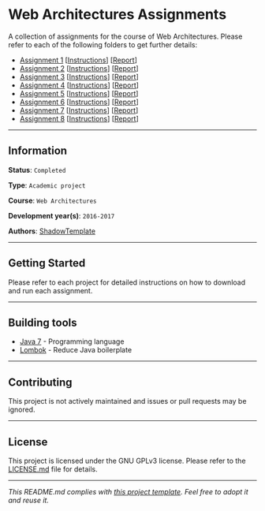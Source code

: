 # Web Architectures Assignments

A collection of assignments for the course of Web Architectures. Please refer 
to each of the following folders to get further details:
* [Assignment 1](https://github.com/ShadowTemplate/web-architectures-assignments/tree/master/assignment-01) [[Instructions](https://rawgit.com/ShadowTemplate/web-architectures-assignments/master/assignment-01/assignment/Web%20Architectures%20-%202016_17%20%3E%20Assignments%20%3E%201st%20assignment.htm)] [[Report](https://github.com/ShadowTemplate/web-architectures-assignments/blob/master/assignment-01/report.pdf)]
* [Assignment 2](https://github.com/ShadowTemplate/web-architectures-assignments/tree/master/assignment-02) [[Instructions](https://rawgit.com/ShadowTemplate/web-architectures-assignments/master/assignment-02/assignment/Web%20Architectures%20-%202016_17%20%3E%20Assignments%20%3E%202nd%20assignment.htm)] [[Report](https://github.com/ShadowTemplate/web-architectures-assignments/blob/master/assignment-02/report.pdf)]
* [Assignment 3](https://github.com/ShadowTemplate/web-architectures-assignments/tree/master/assignment-03) [[Instructions](https://rawgit.com/ShadowTemplate/web-architectures-assignments/master/assignment-03/assignment/fixed/bookmarks-mozilla-16-8-16.html)] [[Report](https://github.com/ShadowTemplate/web-architectures-assignments/blob/master/assignment-03/report.pdf)]
* [Assignment 4](https://github.com/ShadowTemplate/web-architectures-assignments/tree/master/assignment-04) [[Instructions](https://rawgit.com/ShadowTemplate/web-architectures-assignments/master/assignment-04/assignment/Web%20Architectures%20-%202016_17%20%3E%20Assignments%20%3E%204th%20assignment.htm)] [[Report](https://github.com/ShadowTemplate/web-architectures-assignments/blob/master/assignment-04/report.pdf)]
* [Assignment 5](https://github.com/ShadowTemplate/web-architectures-assignments/tree/master/assignment-05) [[Instructions](https://rawgit.com/ShadowTemplate/web-architectures-assignments/master/assignment-05/assignment/Web%20Architectures%20-%202016_17%20%3E%20Assignments%20%3E%205th%20assignment.htm)] [[Report](https://github.com/ShadowTemplate/web-architectures-assignments/blob/master/assignment-05/report.pdf)]
* [Assignment 6](https://github.com/ShadowTemplate/web-architectures-assignments/tree/master/assignment-06) [[Instructions](https://rawgit.com/ShadowTemplate/web-architectures-assignments/master/assignment-06/assignment/Web%20Architectures%20-%202016_17%20%3E%20Assignments%20%3E%206th%20assignment.htm)] [[Report](https://github.com/ShadowTemplate/web-architectures-assignments/blob/master/assignment-06/report.pdf)]
* [Assignment 7](https://github.com/ShadowTemplate/web-architectures-assignments/tree/master/assignment-07) [[Instructions](https://rawgit.com/ShadowTemplate/web-architectures-assignments/master/assignment-07/assignment/Web%20Architectures%20-%202016_17%20%3E%20Assignments%20%3E%207th%20assignment.htm)] [[Report](https://github.com/ShadowTemplate/web-architectures-assignments/blob/master/assignment-07/report.pdf)]
* [Assignment 8](https://github.com/ShadowTemplate/web-architectures-assignments/tree/master/assignment-08) [[Instructions](https://rawgit.com/ShadowTemplate/web-architectures-assignments/master/assignment-08/assignment/Web%20Architectures%20-%202016_17%20%3E%20Assignments%20%3E%208th%20assignment.htm)] [[Report](https://github.com/ShadowTemplate/web-architectures-assignments/blob/master/assignment-08/report.pdf)]

---
## Information

**Status**: `Completed`

**Type**: `Academic project`

**Course**: `Web Architectures`

**Development year(s)**: `2016-2017`

**Authors**: [ShadowTemplate](https://github.com/ShadowTemplate)

---
## Getting Started

Please refer to each project for detailed instructions on how to download 
and run each assignment.

---
## Building tools

* [Java 7](http://www.oracle.com/technetwork/java/javase/downloads/jre7-downloads-1880261.html) - 
Programming language
* [Lombok](https://projectlombok.org/) - Reduce Java boilerplate

---
## Contributing

This project is not actively maintained and issues or pull requests may be 
ignored.

---
## License

This project is licensed under the GNU GPLv3 license.
Please refer to the [LICENSE.md](LICENSE.md) file for details.

---
*This README.md complies with [this project template](
https://github.com/ShadowTemplate/project-template). Feel free to adopt it
and reuse it.*
